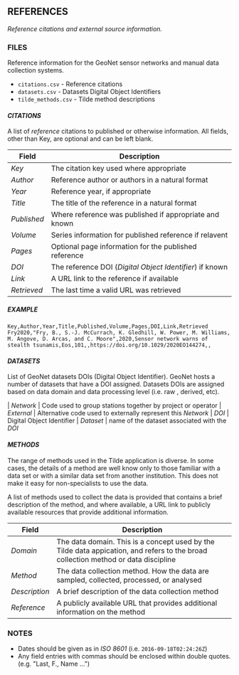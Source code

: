 ## REFERENCES ##

_Reference citations and external source information._

### FILES ###

Reference information for the GeoNet sensor networks and manual data collection systems.
 
* `citations.csv` - Reference citations
* `datasets.csv` - Datasets Digital Object Identifiers
* `tilde_methods.csv` - Tilde  method descriptions

#### _CITATIONS_ ####

A list of _reference_ citations to published or otherwise information.
All fields, other than Key, are optional and can be left blank.

| Field | Description |
| --- | --- |
| _Key_ | The citation key used where appropriate
| _Author_ | Reference author or authors in a natural format
| _Year_ | Reference year, if appropriate
| _Title_ | The title of the reference in a natural format
| _Published_ | Where reference was published if appropriate and known
| _Volume_ | Series information for published reference if relavent
| _Pages_ | Optional page information for the published reference
| _DOI_ | The reference DOI (_Digital Object Identifier_) if known
| _Link_ | A URL link to the reference if available
| _Retrieved_ | The last time a valid URL was retrieved

##### EXAMPLE ######

    Key,Author,Year,Title,Published,Volume,Pages,DOI,Link,Retrieved
    Fry2020,"Fry, B., S.-J. McCurrach, K. Gledhill, W. Power, M. Williams, M. Angove, D. Arcas, and C. Moore",2020,Sensor network warns of stealth tsunamis,Eos,101,,https://doi.org/10.1029/2020EO144274,,

#### _DATASETS_ ####
List of GeoNet datasets DOIs (Digital Object Identifier).
GeoNet hosts a number of datasets that have a DOI assigned. Datasets DOIs are assigned based on data domain and data processing level (i.e. raw , derived, etc).

| _Network_ | Code used to group stations together by project or operator
| _External_ | Alternative code used to externally represent this _Network_
| _DOI_ | Digital Object Identifier
| _Dataset_ | name of the dataset associated with the _DOI_


#### _METHODS_ ####
The range of methods used in the Tilde application is diverse. In some cases, the details of a method are well
know only to those familiar with a data set or with a similar data set from another institution.
This does not make it easy for non-specialists to use the data.

A list of methods used to collect the data is provided that contains a brief description of the method, and where available, a URL
link to publicly available resources that provide additional information.

| Field | Description |
| --- | --- |
| _Domain_ | The data domain. This is a concept used by the Tilde data appication, and refers to the broad collection method or data discipline |
| _Method_ | The data collection method. How the data are sampled, collected, processed, or analysed |
| _Description_ | A brief description of the data collection method |
| _Reference_ | A publicly available URL that provides additional information on the method |

### NOTES ###

- Dates should be given as in _ISO 8601_ (i.e. `2016-09-18T02:24:26Z`)
- Any field entries with commas should be enclosed within double quotes. (e.g. "Last, F., Name ...")

